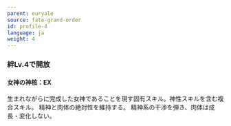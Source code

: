 ```yaml
---
parent: euryale
source: fate-grand-order
id: profile-4
language: ja
weight: 4
---
```


### 絆Lv.4で開放

#### 女神の神核：EX

生まれながらに完成した女神であることを現す固有スキル。神性スキルを含む複合スキル。
精神と肉体の絶対性を維持する。
精神系の干渉を弾き、肉体は成長・変化しない。
